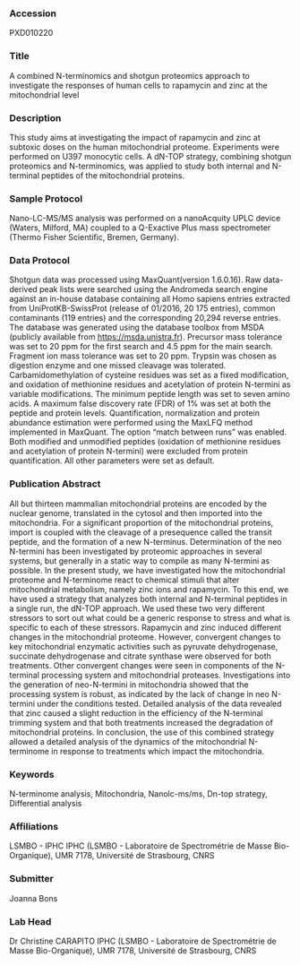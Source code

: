 ### Accession
PXD010220

### Title
A combined N-terminomics and shotgun proteomics approach to investigate the responses of human cells to rapamycin and zinc at the mitochondrial level

### Description
This study aims at investigating the impact of rapamycin and zinc at subtoxic doses on the human mitochondrial proteome. Experiments were performed on U397 monocytic cells. A dN-TOP strategy, combining shotgun proteomics and N-terminomics, was applied to study both internal and N-terminal peptides of the mitochondrial proteins.

### Sample Protocol
Nano-LC-MS/MS analysis was performed on a nanoAcquity UPLC device (Waters, Milford, MA) coupled to a Q-Exactive Plus mass spectrometer (Thermo Fisher Scientific, Bremen, Germany).

### Data Protocol
Shotgun data was processed using MaxQuant(version 1.6.0.16). Raw data-derived peak lists were searched using the Andromeda search engine against an in-house database containing all Homo sapiens entries extracted from UniProtKB-SwissProt (release of 01/2016, 20 175 entries), common contaminants (119 entries) and the corresponding 20,294  reverse entries. The database was generated using the database toolbox from MSDA (publicly available from https://msda.unistra.fr). Precursor mass tolerance was set to 20 ppm for the first search and 4.5 ppm for the main search. Fragment ion mass tolerance was set to 20 ppm. Trypsin was chosen as digestion enzyme and one missed cleavage was tolerated. Carbamidomethylation of cysteine residues was set as a fixed modification, and oxidation of methionine residues and acetylation of protein N-termini as variable modifications. The minimum peptide length was set to seven amino acids. A maximum false discovery rate (FDR) of 1% was set at both the peptide and protein levels. Quantification, normalization and protein abundance estimation were performed using the MaxLFQ method implemented in MaxQuant. The option “match between runs” was enabled. Both modified and unmodified peptides (oxidation of methionine residues and acetylation of protein N-termini) were excluded from protein quantification. All other parameters were set as default.

### Publication Abstract
All but thirteen mammalian mitochondrial proteins are encoded by the nuclear genome, translated in the cytosol and then imported into the mitochondria. For a significant proportion of the mitochondrial proteins, import is coupled with the cleavage of a presequence called the transit peptide, and the formation of a new N-terminus. Determination of the neo N-termini has been investigated by proteomic approaches in several systems, but generally in a static way to compile as many N-termini as possible. In the present study, we have investigated how the mitochondrial proteome and N-terminome react to chemical stimuli that alter mitochondrial metabolism, namely zinc ions and rapamycin. To this end, we have used a strategy that analyzes both internal and N-terminal peptides in a single run, the dN-TOP approach. We used these two very different stressors to sort out what could be a generic response to stress and what is specific to each of these stressors. Rapamycin and zinc induced different changes in the mitochondrial proteome. However, convergent changes to key mitochondrial enzymatic activities such as pyruvate dehydrogenase, succinate dehydrogenase and citrate synthase were observed for both treatments. Other convergent changes were seen in components of the N-terminal processing system and mitochondrial proteases. Investigations into the generation of neo-N-termini in mitochondria showed that the processing system is robust, as indicated by the lack of change in neo N-termini under the conditions tested. Detailed analysis of the data revealed that zinc caused a slight reduction in the efficiency of the N-terminal trimming system and that both treatments increased the degradation of mitochondrial proteins. In conclusion, the use of this combined strategy allowed a detailed analysis of the dynamics of the mitochondrial N-terminome in response to treatments which impact the mitochondria.

### Keywords
N-terminome analysis, Mitochondria, Nanolc-ms/ms, Dn-top strategy, Differential analysis

### Affiliations
LSMBO - IPHC
IPHC (LSMBO - Laboratoire de Spectrométrie de Masse Bio-Organique), UMR 7178, Université de Strasbourg, CNRS

### Submitter
Joanna Bons

### Lab Head
Dr Christine CARAPITO
IPHC (LSMBO - Laboratoire de Spectrométrie de Masse Bio-Organique), UMR 7178, Université de Strasbourg, CNRS


